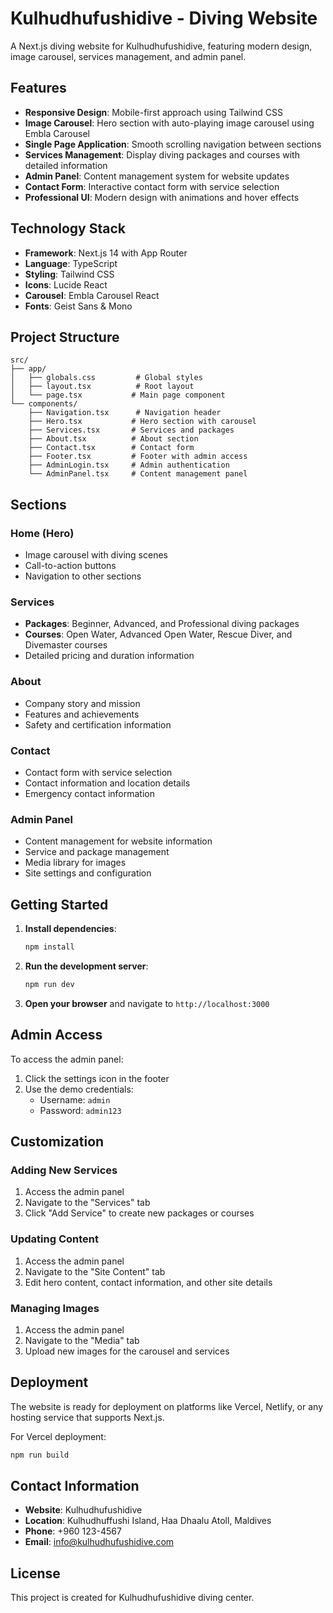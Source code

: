 # Kulhudhufushidive - Diving Website

A Next.js diving website for Kulhudhufushidive, featuring modern design, image carousel, services management, and admin panel.

## Features

- **Responsive Design**: Mobile-first approach using Tailwind CSS
- **Image Carousel**: Hero section with auto-playing image carousel using Embla Carousel
- **Single Page Application**: Smooth scrolling navigation between sections
- **Services Management**: Display diving packages and courses with detailed information
- **Admin Panel**: Content management system for website updates
- **Contact Form**: Interactive contact form with service selection
- **Professional UI**: Modern design with animations and hover effects

## Technology Stack

- **Framework**: Next.js 14 with App Router
- **Language**: TypeScript
- **Styling**: Tailwind CSS
- **Icons**: Lucide React
- **Carousel**: Embla Carousel React
- **Fonts**: Geist Sans & Mono

## Project Structure

```
src/
├── app/
│   ├── globals.css         # Global styles
│   ├── layout.tsx          # Root layout
│   └── page.tsx           # Main page component
└── components/
    ├── Navigation.tsx      # Navigation header
    ├── Hero.tsx           # Hero section with carousel
    ├── Services.tsx       # Services and packages
    ├── About.tsx          # About section
    ├── Contact.tsx        # Contact form
    ├── Footer.tsx         # Footer with admin access
    ├── AdminLogin.tsx     # Admin authentication
    └── AdminPanel.tsx     # Content management panel
```

## Sections

### Home (Hero)
- Image carousel with diving scenes
- Call-to-action buttons
- Navigation to other sections

### Services
- **Packages**: Beginner, Advanced, and Professional diving packages
- **Courses**: Open Water, Advanced Open Water, Rescue Diver, and Divemaster courses
- Detailed pricing and duration information

### About
- Company story and mission
- Features and achievements
- Safety and certification information

### Contact
- Contact form with service selection
- Contact information and location details
- Emergency contact information

### Admin Panel
- Content management for website information
- Service and package management
- Media library for images
- Site settings and configuration

## Getting Started

1. **Install dependencies**:
   ```bash
   npm install
   ```

2. **Run the development server**:
   ```bash
   npm run dev
   ```

3. **Open your browser** and navigate to `http://localhost:3000`

## Admin Access

To access the admin panel:
1. Click the settings icon in the footer
2. Use the demo credentials:
   - Username: `admin`
   - Password: `admin123`

## Customization

### Adding New Services
1. Access the admin panel
2. Navigate to the "Services" tab
3. Click "Add Service" to create new packages or courses

### Updating Content
1. Access the admin panel
2. Navigate to the "Site Content" tab
3. Edit hero content, contact information, and other site details

### Managing Images
1. Access the admin panel
2. Navigate to the "Media" tab
3. Upload new images for the carousel and services

## Deployment

The website is ready for deployment on platforms like Vercel, Netlify, or any hosting service that supports Next.js.

For Vercel deployment:
```bash
npm run build
```

## Contact Information

- **Website**: Kulhudhufushidive
- **Location**: Kulhudhuffushi Island, Haa Dhaalu Atoll, Maldives
- **Phone**: +960 123-4567
- **Email**: info@kulhudhufushidive.com

## License

This project is created for Kulhudhufushidive diving center.
